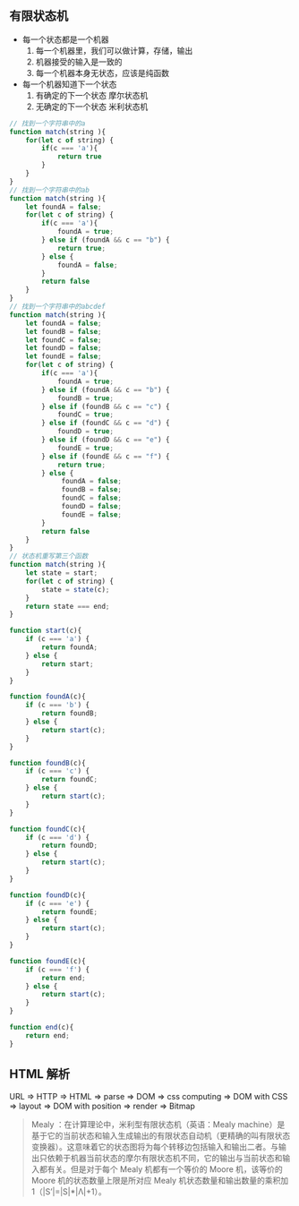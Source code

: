 ## 有限状态机
- 每一个状态都是一个机器
  1.  每一个机器里，我们可以做计算，存储，输出
  2.  机器接受的输入是一致的
  3.  每一个机器本身无状态，应该是纯函数
- 每一个机器知道下一个状态
  1. 有确定的下一个状态 摩尔状态机
  2. 无确定的下一个状态 米利状态机

```js
// 找到一个字符串中的a
function match(string ){
    for(let c of string) {
        if(c === 'a'){
            return true
        }
    }
}
// 找到一个字符串中的ab
function match(string ){
    let foundA = false;
    for(let c of string) {
        if(c === 'a'){
            foundA = true;
        } else if (foundA && c == "b") {
            return true;
        } else {
            foundA = false;
        }
        return false
    }
}
// 找到一个字符串中的abcdef
function match(string ){
    let foundA = false;
    let foundB = false;
    let foundC = false;
    let foundD = false;
    let foundE = false;
    for(let c of string) {
        if(c === 'a'){
            foundA = true;
        } else if (foundA && c == "b") {
            foundB = true;
        } else if (foundB && c == "c") {
            foundC = true;
        } else if (foundC && c == "d") {
            foundD = true;
        } else if (foundD && c == "e") {
            foundE = true;
        } else if (foundE && c == "f") {
            return true;
        } else {
             foundA = false;
             foundB = false;
             foundC = false;
             foundD = false;
             foundE = false;
        }
        return false
    }
}
// 状态机重写第三个函数
function match(string ){
    let state = start;
    for(let c of string) {
        state = state(c);
    }
    return state === end;
}

function start(c){
    if (c === 'a') {
        return foundA;
    } else {
        return start;
    }
}

function foundA(c){
    if (c === 'b') {
        return foundB;
    } else {
        return start(c);
    }
}

function foundB(c){
    if (c === 'c') {
        return foundC;
    } else {
        return start(c);
    }
}

function foundC(c){
    if (c === 'd') {
        return foundD;
    } else {
        return start(c);
    }
}

function foundD(c){
    if (c === 'e') {
        return foundE;
    } else {
        return start(c);
    }
}

function foundE(c){
    if (c === 'f') {
        return end;
    } else {
        return start(c);
    }
}

function end(c){
    return end;
}

```

## HTML 解析
URL => HTTP => HTML => parse => DOM => css computing => DOM with CSS
=> layout => DOM with position => render => Bitmap




> Mealy ：在计算理论中，米利型有限状态机（英语：Mealy machine）是基于它的当前状态和输入生成输出的有限状态自动机（更精确的叫有限状态变换器）。这意味着它的状态图将为每个转移边包括输入和输出二者。与输出只依赖于机器当前状态的摩尔有限状态机不同，它的输出与当前状态和输入都有关。但是对于每个 Mealy 机都有一个等价的 Moore 机，该等价的 Moore 机的状态数量上限是所对应 Mealy 机状态数量和输出数量的乘积加 1（|S’|=|S|*|Λ|+1）。